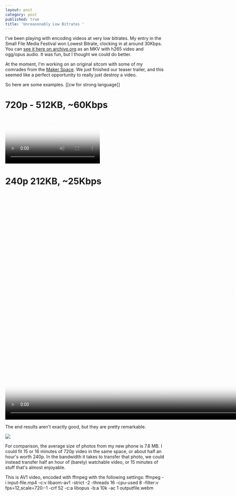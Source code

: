 ```yaml
---
layout: post
category: post
published: true
title: 'Unreasonably Low Bitrates '
---
```

I've been playing with encoding videos at very low bitrates. My entry in the Small File Media Festival won Lowest Bitrate, clocking in at around 30Kbps. You can [see it here on archive.org](https://archive.org/details/expedition-sasquatch-small-file-media-festival-submission) as an MKV with h265 video and ogg/opus audio. It was fun, but I thought we could do better. 

At the moment, I'm working on an original sitcom with some of my comrades from the [Maker Space](https://ellijaymakerspace.org). We just finished our teaser trailer, and this seemed like a perfect opportunity to really just destroy a video. 

So here are some examples. [[cw for strong language]]

# 720p - 512KB, ~60Kbps

<video src="https://retro.social/system/media_attachments/files/106/910/306/920/699/907/original/9776dfa6a3351f92.mp4" poster="https://retro.social/system/media_attachments/files/106/910/306/920/699/907/small/9776dfa6a3351f92.png" controls volume="1"></video>

# 240p 212KB, ~25Kbps 

<video src="https://retro.social/system/media_attachments/files/106/910/422/627/777/710/original/0cb5d594010a8079.mp4" poster="https://retro.social/system/media_attachments/files/106/910/422/627/777/710/small/0cb5d594010a8079.png" controls volume="1" height="720"></video>

The end results aren't exactly good, but they are pretty remarkable. 

![]({{site.baseurl}}/images/IMG_20210903_162503994.jpg)

For comparison, the average size of photos from my new phone is 7.8 MB. I could fit 15 or 16 minutes of 720p video in the same space, or about half an hour's worth 240p. In the bandwidth it takes to transfer that photo, we could instead transfer half an hour of (barely) watchable video, or 15 minutes of stuff that's almost enjoyable.

This is AV1 video, encoded with ffmpeg with the following settings: ffmpeg -i input-file.mp4 -c:v libaom-av1 -strict -2 -threads 16 -cpu-used 8 -filter:v fps=12,scale=720:-1 -crf 52 -c:a libopus -b:a 10k -ac 1 outputfile.webm
